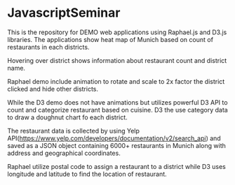 # JavascriptSeminar
This is the repository for DEMO web applications using Raphael.js and D3.js libraries.
The applications show heat map of Munich based on count of restaurants in each districts.

Hovering over district shows information about restaurant count and district name.

Raphael demo include animation to rotate and scale to 2x factor the district clicked and hide other districts.

While the D3 demo does not have animations but utilizes powerful D3 API to count and categorize restaurant based on cuisine.
D3 the use category data to draw a doughnut chart fo each district.

The restaurant data is collected by using Yelp API(https://www.yelp.com/developers/documentation/v2/search_api) and saved as a
JSON object containing 6000+ restaurants in Munich along with address and geographical coordinates.

Raphael utilize postal code to assign a restaurant to a district while D3 uses longitude and latitude to find the location of 
restaurant.
